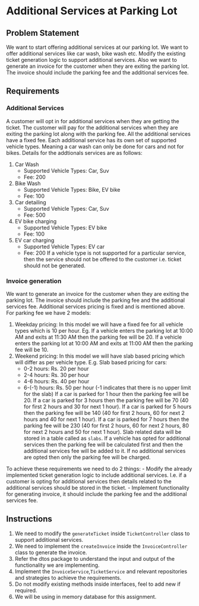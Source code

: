 # Additional Services at Parking Lot

## Problem Statement
We want to start offering additional services at our parking lot. We want to offer additional services like car wash, bike wash etc. Modify the existing ticket generation logic to support additional services. Also we want to generate an invoice for the customer when they are exiting the parking lot. The invoice should include the parking fee and the additional services fee.

## Requirements
### Additional Services
A customer will opt in for additional services when they are getting the ticket.
The customer will pay for the additional services when they are exiting the parking lot along with the parking fee.
All the additional services have a fixed fee.
Each additional service has its own set of supported vehicle types. Meaning a car wash can only be done for cars and not for bikes.
Details for the addtionals services are as follows:
1. Car Wash
    - Supported Vehicle Types: Car, Suv
    - Fee: 200
2. Bike Wash
    - Supported Vehicle Types: Bike, EV bike
    - Fee: 100
3. Car detailing
    - Supported Vehicle Types: Car, Suv
    - Fee: 500
4. EV bike charging
    - Supported Vehicle Types: EV bike
    - Fee: 100
5. EV car charging
    - Supported Vehicle Types: EV car
    - Fee: 200
If a vehicle type is not supported for a particular service, then the service should not be offered to the customer i.e. ticket should not be generated.

### Invoice generation
We want to generate an invoice for the customer when they are exiting the parking lot. The invoice should include the parking fee and the additional services fee.
Additional services pricing is fixed and is mentioned above.
For parking fee we have 2 models:
1. Weekday pricing: In this model we will have a fixed fee for all vehicle types which is 10 per hour. Eg. If a vehicle enters the parking lot at 10:00 AM and exits at 11:30 AM then the parking fee will be 20. If a vehicle enters the parking lot at 10:00 AM and exits at 11:00 AM then the parking fee will be 10.
2. Weekend pricing: In this model we will have slab based pricing which will differ as per vehicle type.
   E.g. Slab based pricing for cars:
    - 0-2 hours: Rs. 20 per hour
    - 2-4 hours: Rs. 30 per hour
    - 4-6 hours: Rs. 40 per hour
    - 6-(-1) hours: Rs. 50 per hour (-1 indicates that there is no upper limit for the slab)
   If a car is parked for 1 hour then the parking fee will be 20. 
   If a car is parked for 3 hours then the parking fee will be 70 (40 for first 2 hours and 30 for next 1 hour). 
   If a car is parked for 5 hours then the parking fee will be 140 (40 for first 2 hours, 60 for next 2 hours and 40 for next 1 hour).
   If a car is parked for 7 hours then the parking fee will be 230 (40 for first 2 hours, 60 for next 2 hours, 80 for next 2 hours and 50 for next 1 hour).
Slab related data will be stored in a table called as `slabs`.
If a vehicle has opted for additional services then the parking fee will be calculated first and then the additional services fee will be added to it.
If no additional services are opted then only the parking fee will be charged.

To achieve these requirements we need to do 2 things:
    - Modify the already implemented ticket generation logic to include additional services. I.e. if a customer is opting for additional services then details related to the additional services should be stored in the ticket.
    - Implement functionality for generating invoice, it should include the parking fee and the additional services fee.

## Instructions
1. We need to modify the `generateTicket` inside `TicketController` class to support additional services.
2. We need to implement the `createInvoice` inside the `InvoiceController` class to generate the invoice.
3. Refer the dtos package to understand the input and output of the functionality we are implementing.
4. Implement the `InvoiceService`,`TicketService` and relevant repositories and strategies to achieve the requirements.
5. Do not modify existing methods inside interfaces, feel to add new if required.
6. We will be using in memory database for this assignment.